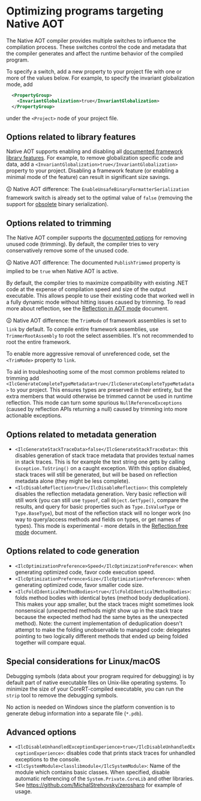 # Optimizing programs targeting Native AOT

The Native AOT compiler provides multiple switches to influence the compilation process. These switches control the code and metadata that the compiler generates and affect the runtime behavior of the compiled program.

To specify a switch, add a new property to your project file with one or more of the values below. For example, to specify the invariant globalization mode, add

```xml
  <PropertyGroup>
    <InvariantGlobalization>true</InvariantGlobalization>
  </PropertyGroup>
```

under the `<Project>` node of your project file.

## Options related to library features

Native AOT supports enabling and disabling all [documented framework library features](https://docs.microsoft.com/en-us/dotnet/core/deploying/trimming-options#trimming-framework-library-features). For example, to remove globalization specific code and data, add a `<InvariantGlobalization>true</InvariantGlobalization>` property to your project. Disabling a framework feature (or enabling a minimal mode of the feature) can result in significant size savings.

🛈 Native AOT difference: The `EnableUnsafeBinaryFormatterSerialization` framework switch is already set to the optimal value of `false` (removing the support for [obsolete](https://github.com/dotnet/designs/blob/21b274dbc21e4ae54b7e4c5dbd5ef31e439e78db/accepted/2020/better-obsoletion/binaryformatter-obsoletion.md) binary serialization).

## Options related to trimming

The Native AOT compiler supports the [documented options](https://docs.microsoft.com/en-us/dotnet/core/deploying/trim-self-contained) for removing unused code (trimming). By default, the compiler tries to very conservatively remove some of the unused code.

🛈 Native AOT difference: The documented `PublishTrimmed` property is implied to be `true` when Native AOT is active.

By default, the compiler tries to maximize compatibility with existing .NET code at the expense of compilation speed and size of the output executable. This allows people to use their existing code that worked well in a fully dynamic mode without hitting issues caused by trimming. To read more about reflection, see the [Reflection in AOT mode](reflection-in-aot-mode.md) document.

🛈 Native AOT difference: the `TrimMode` of framework assemblies is set to `link` by default. To compile entire framework assemblies, use `TrimmerRootAssembly` to root the select assemblies. It's not recommended to root the entire framework.

To enable more aggressive removal of unreferenced code, set the `<TrimMode>` property to `link`.

To aid in troubleshooting some of the most common problems related to trimming add `<IlcGenerateCompleteTypeMetadata>true</IlcGenerateCompleteTypeMetadata>` to your project. This ensures types are preserved in their entirety, but the extra members that would otherwise be trimmed cannot be used in runtime reflection. This mode can turn some spurious `NullReferenceExceptions` (caused by reflection APIs returning a null) caused by trimming into more actionable exceptions.

## Options related to metadata generation

* `<IlcGenerateStackTraceData>false</IlcGenerateStackTraceData>`: this disables generation of stack trace metadata that provides textual names in stack traces. This is for example the text string one gets by calling `Exception.ToString()` on a caught exception. With this option disabled, stack traces will still be generated, but will be based on reflection metadata alone (they might be less complete).
* `<IlcDisableReflection>true</IlcDisableReflection>`: this completely disables the reflection metadata generation. Very basic reflection will still work (you can still use `typeof`, call `Object.GetType()`, compare the results, and query for basic properties such as `Type.IsValueType` or `Type.BaseType`), but most of the reflection stack will no longer work (no way to query/access methods and fields on types, or get names of types). This mode is experimental - more details in the [Reflection free mode](reflection-free-mode.md) document.

## Options related to code generation
* `<IlcOptimizationPreference>Speed</IlcOptimizationPreference>`: when generating optimized code, favor code execution speed.
* `<IlcOptimizationPreference>Size</IlcOptimizationPreference>`: when generating optimized code, favor smaller code size.
* `<IlcFoldIdenticalMethodBodies>true</IlcFoldIdenticalMethodBodies>`: folds method bodies with identical bytes (method body deduplication). This makes your app smaller, but the stack traces might sometimes look nonsensical (unexpected methods might show up in the stack trace because the expected method had the same bytes as the unexpected method). Note: the current implementation of deduplication doesn't attempt to make the folding unobservable to managed code: delegates pointing to two logically different methods that ended up being folded together will compare equal.

## Special considerations for Linux/macOS

Debugging symbols (data about your program required for debugging) is by default part of native executable files on Unix-like operating systems. To minimize the size of your CoreRT-compiled executable, you can run the `strip` tool to remove the debugging symbols.

No action is needed on Windows since the platform convention is to generate debug information into a separate file (`*.pdb`).

## Advanced options 
* `<IlcDisableUnhandledExceptionExperience>true</IlcDisableUnhandledExceptionExperience>`: disables code that prints stack traces for unhandled exceptions to the console.
* `<IlcSystemModule>classlibmodule</IlcSystemModule>`: Name of the module which contains basic classes. When specified, disable automatic referencing of the `System.Private.CoreLib` and other libraries. See https://github.com/MichalStrehovsky/zerosharp for example of usage.

